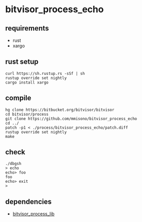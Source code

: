 # bitvisor_process_echo
## requirements
- rust
- xargo

## rust setup
```
curl https://sh.rustup.rs -sSf | sh
rustup override set nightly
cargo install xargo
```

## compile

```
hg clone https://bitbucket.org/bitvisor/bitvisor
cd bitvisor/process
git clone https://github.com/mmisono/bitvisor_process_echo
cd ../
patch -p1 < ./process/bitvisor_process_echo/patch.diff
rustup override set nightly
make
```

## check
```
./dbgsh
> echo
echo> foo
foo
echo> exit
>
```

## dependencies
- [bitvisor_process_lib](https://github.com/mmisono/bitvisor_process_lib)
